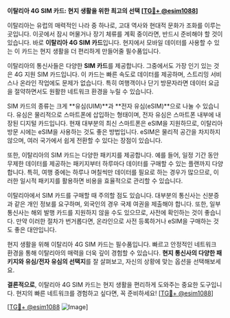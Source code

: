 **이탈리아 4G SIM 카드: 현지 생활을 위한 최고의 선택 [[TG💪+ @esim1088](https://t.me/s/esim1088)]**

이탈리아는 유럽의 매력적인 나라 중 하나로, 고대 역사와 현대적 문화가 조화를 이루는 곳입니다. 이곳에서 잠시 머물거나 장기 체류를 계획 중이라면, 반드시 준비해야 할 것이 있습니다. 바로 **이탈리아 4G SIM 카드**입니다. 현지에서 모바일 데이터를 사용할 수 있는 이 카드는 현지 생활을 더 편리하게 만들어줄 필수품입니다.

이탈리아의 통신사들은 다양한 **SIM 카드**를 제공합니다. 그중에서도 가장 인기 있는 것은 4G 지원 SIM 카드입니다. 이 카드는 빠른 속도로 데이터를 제공하며, 스트리밍 서비스나 온라인 작업에도 문제가 없습니다. 특히 여행객이나 단기 방문자라면 데이터 요금을 절약하면서도 원활한 네트워크 환경을 누릴 수 있습니다.

SIM 카드의 종류는 크게 **유심(UIM)**과 **전자 유심(eSIM)**으로 나눌 수 있습니다. 유심은 물리적으로 스마트폰에 삽입하는 형태이며, 전자 유심은 스마트폰 내부에 내장된 디지털 카드입니다. 현재 대부분의 최신 스마트폰은 eSIM을 지원하므로, 이탈리아 방문 시에는 eSIM을 사용하는 것도 좋은 방법입니다. eSIM은 물리적 공간을 차지하지 않으며, 여러 국가에서 쉽게 전환할 수 있다는 장점이 있습니다.

또한, 이탈리아의 SIM 카드는 다양한 패키지를 제공합니다. 예를 들어, 일정 기간 동안 무제한 데이터를 제공하는 패키지부터 하루마다 데이터를 구매할 수 있는 플랜까지 다양합니다. 특히, 여행 중에는 하루나 며칠씩만 데이터를 필요로 하는 경우가 많으므로, 이러한 일시적 패키지를 활용하면 비용을 효율적으로 관리할 수 있습니다.

이탈리아에서 SIM 카드를 구매할 때 주의할 점도 있습니다. 대부분의 통신사는 신분증과 같은 개인 정보를 요구하며, 외국인의 경우 국제 여권을 제출해야 합니다. 또한, 일부 통신사는 해외 발행 카드를 지원하지 않을 수도 있으므로, 사전에 확인하는 것이 좋습니다. 만약 이러한 절차가 번거롭다면, 온라인으로 사전 등록하거나 eSIM을 구매하는 것도 좋은 대안입니다.

현지 생활을 위해 이탈리아 4G SIM 카드는 필수품입니다. 빠르고 안정적인 네트워크 환경을 통해 이탈리아의 매력을 더욱 깊이 경험할 수 있습니다. **현지 통신사의 다양한 패키지와 유심/전자 유심의 선택지**를 잘 살펴보고, 자신의 상황에 맞는 옵션을 선택해보세요.

**결론적으로**, 이탈리아 4G SIM 카드는 현지 생활을 편리하게 도와주는 중요한 도구입니다. 현지의 빠른 네트워크를 경험하고 싶다면, 꼭 준비하세요! [[TG💪+ @esim1088](https://t.me/s/esim1088)]

[[TG💪+ @esim1088](https://t.me/s/esim1088) ![Image](https://i.postimg.cc/Y0z9fWf4/image.png)]